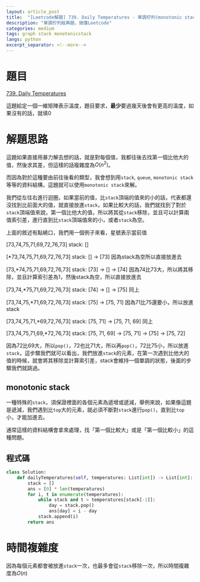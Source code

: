 ```yaml
---
layout: article_post
title:  "[Leetcode解題] 739. Daily Temperatures - 單調佇列(monotonic stack)解"
description: "單調佇列經典題，搞懂Leetcode"
categories: medium
tags: graph stack monotonicstack
langs: python
excerpt_separator: <!--more-->
---
```


# 題目

[739. Daily Temperatures](https://leetcode.com/problems/daily-temperatures/)

這題給定一個一維矩陣表示溫度，題目要求，**最少**要過幾天後會有更高的溫度，如果沒有的話，就填0

 <!--more-->

# 解題思路

這題如果直接用暴力解去想的話，就是對每個值，我都往後去找第一個比他大的值，然後求其差，但這樣的話複雜度為$O(n^2)$。

而因為對於這種要由前往後看的類型，我會想到用`stack`, `queue`, `monotonic stack`等等的資料結構，這題就可以使用`monotonic stack`來解。

我們從左往右進行迴圈，如果當前的值，比`stack`頂端的值來的小的話，代表都還沒找到比前面大的值，就直接放進`stack`，如果比較大的話，我們就找到了對於`stack`頂端值來說，第一個比他大的值，所以將其從`stack`移除，並且可以計算兩值索引差，進行直到比`stack`頂端值來的小，或者`stack`為空。

上面的敘述有點繞口，我們用一個例子來看，星號表示當前值

[73,74,75,71,69,72,76,73]
stack: []

[*73,74,75,71,69,72,76,73]
stack: [] -> [73]
因為stack為空所以直接放進去

[73,*74,75,71,69,72,76,73]
stack: [73] -> [] -> [74]
因為74比73大，所以將其移除，並且計算索引差為1，然後stack為空，所以直接放進去

[73,74,*75,71,69,72,76,73]
stack: [74] -> [] -> [75]
同上

[73,74,75,*71,69,72,76,73]
stack: [75] -> [75, 71]
因為71比75還要小，所以放進stack

[73,74,75,71,*69,72,76,73]
stack: [75, 71] -> [75, 71, 69]
同上

[73,74,75,71,69,*72,76,73]
stack: [75, 71, 69] -> [75, 71] -> [75] -> [75, 72]

因為72比69大，所以`pop()`，72也比71大，所以再`pop()`，72比75小，所以放進`stack`，這步驟我們就可以看出，我們放進`stack`的元素，在第一次遇到比他大的值的時候，就會將其移除並計算索引差，stack會維持一個單調的狀態，後面的步驟我們就跳過。

## monotonic stack

一種特殊的`stack`，須保證裡面的各個元素為遞增或遞減，舉例來說，如果像這題是遞減，我們遇到比`top`大的元素，就必須不斷對`stack`進行`pop()`，直到比`top`小，才能加進去。

通常這樣的資料結構會拿來處理，找「第一個比較大」或是「第一個比較小」的這種問題。

## 程式碼

```python
class Solution:
    def dailyTemperatures(self, temperatures: List[int]) -> List[int]:
        stack = []
        ans = [0] * len(temperatures)
        for i, t in enumerate(temperatures):
            while stack and t > temperatures[stack[-1]]:
                day = stack.pop()
                ans[day] = i - day
            stack.append(i)
        return ans
```

# 時間複雜度

因為每個元素都會被放進`stack`一次，也最多會從`stack`移除一次，所以時間複雜度為$O(n)$